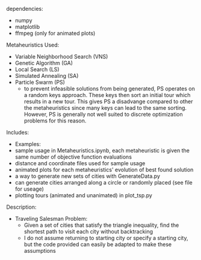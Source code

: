 dependencies:
- numpy
- matplotlib
- ffmpeg (only for animated plots)

Metaheuristics Used:
- Variable Neighborhood Search (VNS)
- Genetic Algorithm (GA)
- Local Search (LS)
- Simulated Annealing (SA)
- Particle Swarm (PS)
  - to prevent infeasible solutions from being generated, PS operates on a random keys approach. These keys then sort an initial tour which results in a new tour. This gives PS a disadvange compared to other the metaheuristics since many keys can lead to the same sorting. However, PS is generally not well suited to discrete optimization problems for this reason.

Includes:
- Examples:
 - sample usage in Metaheuristics.ipynb, each metaheuristic is given the same number of objective function evaluations
 - distance and coordinate files used for sample usage
 - animated plots for each metaheuristics' evolution of best found solution
- a way to generate new sets of cities with GenerateData.py
 - can generate cities arranged along a circle or randomly placed (see file for useage)
- plotting tours (animated and unanimated) in plot_tsp.py

Description:
- Traveling Salesman Problem: 
  - Given a set of cities that satisfy the triangle inequality, find the shortest path to visit each city without backtracking
  - I do not assume returning to starting city or specify a starting city, but the code provided can easily be adapted to make these assumptions
